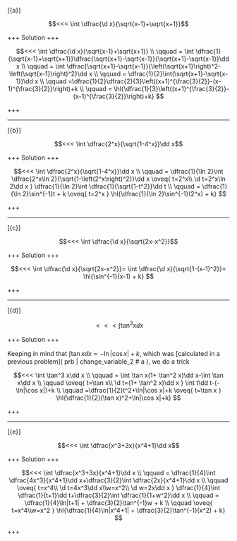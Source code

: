 [{a}]

$$<<< \int \dfrac{\d x}{\sqrt{x-1}+\sqrt{x+1}}$$

+++
Solution
+++

$$<<< 
\int \dfrac{\d x}{\sqrt{x-1}+\sqrt{x+1}}
\\ \qquad
= \int \dfrac{1}{\sqrt{x-1}+\sqrt{x+1}}\dfrac{\sqrt{x+1}-\sqrt{x-1}}{\sqrt{x+1}-\sqrt{x-1}}\dd x
\\ \qquad
= \int \dfrac{\sqrt{x+1}-\sqrt{x-1}}{\left(\sqrt{x+1}\right)^2-\left(\sqrt{x-1}\right)^2}\dd x
\\ \qquad
= \dfrac{1}{2}\int(\sqrt{x+1}-\sqrt{x-1})\dd x
\\ \qquad
=\dfrac{1}{2}\dfrac{2}{3}\left((x+1)^{\frac{3}{2}}-(x-1)^{\frac{3}{2}}\right)+k
\\ \qquad
= \hl{\dfrac{1}{3}\left((x+1)^{\frac{3}{2}}-(x-1)^{\frac{3}{2}}\right)+k}
$$

+++

---
[{b}]

$$<<< \int \dfrac{2^x}{\sqrt{1-4^x}}\dd x$$

+++
Solution
+++

$$<<< 
\int \dfrac{2^x}{\sqrt{1-4^x}}\dd x
\\ \qquad
= \dfrac{1}{\ln 2}\int \dfrac{2^x\ln 2}{\sqrt{1-\left(2^x\right)^2}}\dd x
\oveq{ t=2^x\\ \d t=2^x\ln 2\dd x }
\dfrac{1}{\ln 2}\int \dfrac{1}{\sqrt{1-t^2}}\dd t
\\ \qquad
= \dfrac{1}{\ln 2}\sin^{-1}t + k
\oveq{ t=2^x }
\hl{\dfrac{1}{\ln 2}\sin^{-1}(2^x) + k}
$$

+++

---
[{c}]

$$<<< \int \dfrac{\d x}{\sqrt{2x-x^2}}$$

+++
Solution
+++

$$<<< 
\int \dfrac{\d x}{\sqrt{2x-x^2}}=
\int \dfrac{\d x}{\sqrt{1-(x-1)^2}}=
\hl{\sin^{-1}(x-1)  + k}
$$

+++

---
[{d}]

$$<<< \int \tan^3 x\dd x$$

+++
Solution
+++

Keeping in mind that $\int \tan x\dd x=-\ln|\cos x|+k$, which was [calculated in a previous problem]( prb | change_variable_2 # a ), we do a trick

$$<<< 
\int \tan^3 x\dd x
\\ \qquad 
= \int \tan x(1+ \tan^2 x)\dd x-\int \tan x\dd x
\\ \qquad 
\oveq{ t=\tan x\\ \d t=(1+ \tan^2 x)\dd x }
\int t\dd t-(-\ln|\cos x|)+k
\\ \qquad 
=\dfrac{1}{2}t^2+\ln|\cos x|+k
\oveq{ t=\tan x }
\hl{\dfrac{1}{2}(\tan x)^2+\ln|\cos x|+k}
$$

+++

---
[{e}]

$$<<< \int \dfrac{x^3+3x}{x^4+1}\dd x$$

+++
Solution
+++

$$<<< 
\int \dfrac{x^3+3x}{x^4+1}\dd x
\\ \qquad 
= \dfrac{1}{4}\int \dfrac{4x^3}{x^4+1}\dd x+\dfrac{3}{2}\int \dfrac{2x}{x^4+1}\dd x
\\ \qquad 
\oveq{ t=x^4\\ \d t=4x^3\dd x\\w=x^2\\ \d w=2x\dd x }
\dfrac{1}{4}\int \dfrac{1}{t+1}\dd t+\dfrac{3}{2}\int \dfrac{1}{1+w^2}\dd x
\\ \qquad 
= \dfrac{1}{4}\ln|t+1| + \dfrac{3}{2}\tan^{-1}w + k
\\ \qquad 
\oveq{ t=x^4\\w=x^2 }
\hl{\dfrac{1}{4}\ln|x^4+1| + \dfrac{3}{2}\tan^{-1}(x^2) + k}
$$

+++